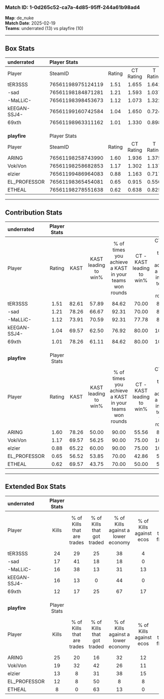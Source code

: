 ### Match ID: 1-0d265c52-ca7a-4d85-95ff-244a61b98ad4  
**Map**: de_nuke  
**Match Date**: 2025-02-19  
**Teams**: underrated (13) vs playfire (10)  

---  

## Box Stats  

| **underrated** | Player Stats      |        |           |          |       |       |       |         |        |      |     |
| :- | :- | :-: | :-: | :-: | :-: | :-: | :-: | :-: | :-: | :-: | :-: |
| Player         | SteamID           | Rating | CT Rating | T Rating | KAST  |  ADR  | Kills | Assists | Deaths | K/D  | HS% |
| tER3SSS        | 76561198975124119 |  1.51  |   1.655   |  1.641   | 82.61 | 105.3 |  24   |    5    |   18   | 1.33 | 58  |
| -sad           | 76561198184871281 |  1.21  |   1.593   |  1.037   | 78.26 | 83.3  |  17   |    4    |   15   | 1.13 | 76  |
| -MaLLiC-       | 76561198398453673 |  1.12  |   1.073   |  1.322   | 73.91 | 66.4  |  16   |    2    |   13   | 1.23 | 43  |
| kEEGAN-SSJ4-   | 76561199160742584 |  1.04  |   1.650   |  0.724   | 69.57 | 74.8  |  16   |    6    |   17   | 0.94 | 18  |
| 69xth          | 76561198963311162 |  1.01  |   1.330   |  0.898   | 78.26 | 70.3  |  12   |    5    |   14   | 0.86 | 41  |
|                |                   |        |           |          |       |       |       |         |        |      |     |
|                |                   |        |           |          |       |       |       |         |        |      |     |
|                |                   |        |           |          |       |       |       |         |        |      |     |
| **playfire**   | Player Stats      |        |           |          |       |       |       |         |        |      |     |
| Player         | SteamID           | Rating | CT Rating | T Rating | KAST  |  ADR  | Kills | Assists | Deaths | K/D  | HS% |
| ARING          | 76561198258743990 |  1.60  |   1.936   |  1.375   | 78.26 | 109.0 |  25   |    5    |   15   | 1.67 | 24  |
| VokiVon        | 76561198258682853 |  1.17  |   1.302   |  1.137   | 69.57 | 83.5  |  19   |    3    |   17   | 1.12 | 57  |
| elzier         | 76561199486964083 |  0.88  |   1.163   |  0.717   | 65.22 | 61.6  |  13   |    2    |   15   | 0.87 | 53  |
| EL_PROFESSOR   | 76561198365454081 |  0.65  |   0.915   |  0.550   | 56.52 | 51.8  |  12   |    1    |   19   | 0.63 | 50  |
| ETHEAL         | 76561198278551638 |  0.62  |   0.638   |  0.825   | 69.57 | 51.1  |   8   |    6    |   19   | 0.42 | 75  |
---  

## Contribution Stats  

| **underrated** | Player Stats |       |                      |                                                        |                           |                                                             |                          |                                                            |
| :- | :-: | :-: | :-: | :-: | :-: | :-: | :-: | :-: |
| Player         |    Rating    | KAST  | KAST leading to win% | % of times you achieve a KAST in your teams won rounds | CT - KAST leading to win% | CT - % of times you achieve a KAST in your teams won rounds | T - KAST leading to win% | T - % of times you achieve a KAST in your teams won rounds |
| tER3SSS        |     1.51     | 82.61 |        57.89         |                         84.62                          |           70.00           |                            87.50                            |          44.44           |                           80.00                            |
| -sad           |     1.21     | 78.26 |        66.67         |                         92.31                          |           70.00           |                            87.50                            |          62.50           |                           100.00                           |
| -MaLLiC-       |     1.12     | 73.91 |        70.59         |                         92.31                          |           77.78           |                            87.50                            |          62.50           |                           100.00                           |
| kEEGAN-SSJ4-   |     1.04     | 69.57 |        62.50         |                         76.92                          |           80.00           |                           100.00                            |          33.33           |                           40.00                            |
| 69xth          |     1.01     | 78.26 |        61.11         |                         84.62                          |           80.00           |                           100.00                            |          37.50           |                           60.00                            |
|                |              |       |                      |                                                        |                           |                                                             |                          |                                                            |
|                |              |       |                      |                                                        |                           |                                                             |                          |                                                            |
|                |              |       |                      |                                                        |                           |                                                             |                          |                                                            |
| **playfire**   | Player Stats |       |                      |                                                        |                           |                                                             |                          |                                                            |
| Player         |    Rating    | KAST  | KAST leading to win% | % of times you achieve a KAST in your teams won rounds | CT - KAST leading to win% | CT - % of times you achieve a KAST in your teams won rounds | T - KAST leading to win% | T - % of times you achieve a KAST in your teams won rounds |
| ARING          |     1.60     | 78.26 |        50.00         |                         90.00                          |           55.56           |                            83.33                            |          44.44           |                           100.00                           |
| VokiVon        |     1.17     | 69.57 |        56.25         |                         90.00                          |           75.00           |                           100.00                            |          37.50           |                           75.00                            |
| elzier         |     0.88     | 65.22 |        60.00         |                         90.00                          |           75.00           |                           100.00                            |          42.86           |                           75.00                            |
| EL_PROFESSOR   |     0.65     | 56.52 |        53.85         |                         70.00                          |           42.86           |                            50.00                            |          66.67           |                           100.00                           |
| ETHEAL         |     0.62     | 69.57 |        43.75         |                         70.00                          |           50.00           |                            50.00                            |          40.00           |                           100.00                           |
---  

## Extended Box Stats  

| **underrated** | Player Stats |                            |                            |                                    |                         |                              |                                 |        |                             |                                     |                          |                               |                            |
| :- | :-: | :-: | :-: | :-: | :-: | :-: | :-: | :-: | :-: | :-: | :-: | :-: | :-: |
| Player         |    Kills     | % of Kills that are trades | % of Kills that got traded | % of Kills against a lower economy | % of Kills against ecos | % of Kills that are flawless | % of Kills that are close duels | Deaths | % of Deaths that get traded | % of Deaths against a lower economy | % of Deaths against ecos | % of Deaths that are flawless | % of Deaths that are close |
| tER3SSS        |      24      |             29             |             25             |                 38                 |            4            |              83              |                0                |   18   |             33              |                 28                  |            6             |              78               |             6              |
| -sad           |      17      |             41             |             18             |                 18                 |            0            |              59              |               12                |   15   |             33              |                 27                  |            7             |              53               |             7              |
| -MaLLiC-       |      16      |             38             |             13             |                 31                 |           13            |              75              |                0                |   13   |             23              |                 23                  |            0             |              54               |             0              |
| kEEGAN-SSJ4-   |      16      |             13             |             0              |                 44                 |            0            |              94              |                0                |   17   |             41              |                 29                  |            6             |              59               |             6              |
| 69xth          |      12      |             17             |             25             |                 67                 |           17            |              50              |               17                |   14   |             43              |                 21                  |            7             |              71               |             14             |
|                |              |                            |                            |                                    |                         |                              |                                 |        |                             |                                     |                          |                               |                            |
|                |              |                            |                            |                                    |                         |                              |                                 |        |                             |                                     |                          |                               |                            |
|                |              |                            |                            |                                    |                         |                              |                                 |        |                             |                                     |                          |                               |                            |
| **playfire**   | Player Stats |                            |                            |                                    |                         |                              |                                 |        |                             |                                     |                          |                               |                            |
| Player         |    Kills     | % of Kills that are trades | % of Kills that got traded | % of Kills against a lower economy | % of Kills against ecos | % of Kills that are flawless | % of Kills that are close duels | Deaths | % of Deaths that get traded | % of Deaths against a lower economy | % of Deaths against ecos | % of Deaths that are flawless | % of Deaths that are close |
| ARING          |      25      |             20             |             16             |                 32                 |           12            |              80              |               12                |   15   |             13              |                  0                  |            0             |              73               |             0              |
| VokiVon        |      19      |             32             |             42             |                 26                 |           11            |              37              |                5                |   17   |             12              |                 12                  |            6             |              82               |             0              |
| elzier         |      13      |             8              |             31             |                 38                 |           15            |              62              |                8                |   15   |             13              |                 20                  |            7             |              67               |             0              |
| EL_PROFESSOR   |      12      |             8              |             50             |                 8                  |            8            |              67              |                0                |   19   |             16              |                 16                  |            5             |              74               |             5              |
| ETHEAL         |      8       |             0              |             63             |                 13                 |            0            |              63              |                0                |   19   |             26              |                 16                  |            11            |              74               |             16             |
